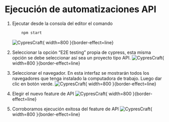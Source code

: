 # Ejecución de automatizaciones API

1. Ejecutar desde la consola del editor el comando
    ```bash
        npm start
    ```
   ![CypresCraft](execution-automation-api_1.png){ width=800 }{border-effect=line}

2. Seleccionar la opción “E2E testing” propia de cypress, esta misma opción se debe seleccionar así sea un proyecto tipo API.
   ![CypresCraft](execution-automation-api_2.png){ width=800 }{border-effect=line}

3. Seleccionar el navegador. En esta interfaz se mostrarán todos los navegadores que tenga instalado la computadora de trabajo. Luego dar clic en botón verde.
   ![CypresCraft](execution-automation-api_3.png){ width=800 }{border-effect=line}

4. Elegir el nuevo feature de API
   ![CypresCraft](execution-automation-api_4.png){ width=800 }{border-effect=line}

5. Corroboramos ejecución exitosa del feature de API
   ![CypresCraft](execution-automation-api_5.png){ width=800 }{border-effect=line}